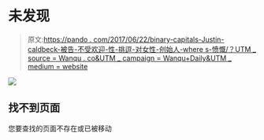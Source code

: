 # 未发现

> 原文:[https://pando . com/2017/06/22/binary-capitals-Justin-caldbeck-被告-不受欢迎-性-挑逗-对女性-创始人-where s-愤慨/？UTM _ source = Wanqu . co&UTM _ campaign = Wanqu+Daily&UTM _ medium = website](https://pando.com/2017/06/22/binary-capitals-justin-caldbeck-accused-unwanted-sexual-advances-towards-female-founders-wheres-outrage/?utm_source=wanqu.co&utm_campaign=Wanqu+Daily&utm_medium=website)

![](../Images/6799f935e1a2c1fb9ddbf58e4175a237.png)

## 找不到页面

您要查找的页面不存在或已被移动